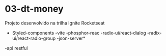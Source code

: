 # 03-dt-money
 Projeto desenvolvido na trilha Ignite Rocketseat 


- Styled-components
-vite
-phosphor-reac
-radix-ui/react-dialog
-radix-ui/react-radio-group
-json-server*

-api restful